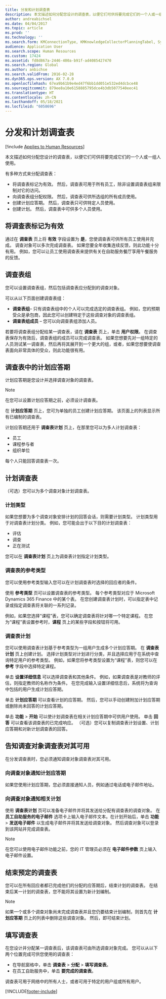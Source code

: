 ```yaml
---
title: 分发和计划调查表
description: 本文描述如何分配您设计的调查表，以便它们可供将要完成它们的一个人或一组人使用。
author: andreabichsel
ms.date: 04/04/2017
ms.topic: article
ms.prod: ''
ms.technology: ''
ms.search.form: KMConnectionType, KMKnowledgeCollectorPlanningTabel, SysEmailParameters, HcmLearningWorkspace
audience: Application User
ms.search.scope: Human Resources
ms.custom: 17424
ms.assetid: fd8d867a-2446-400a-b91f-ad4085427470
ms.search.region: Global
ms.author: anbichse
ms.search.validFrom: 2016-02-28
ms.dyn365.ops.version: AX 7.0.0
ms.openlocfilehash: 67ea9b61b9e4ed47f6bb1dd051e532ed4dcbce48
ms.sourcegitcommit: 879ee8a10e6158885795dce4b3db5077540eec41
ms.translationtype: HT
ms.contentlocale: zh-CN
ms.lasthandoff: 05/18/2021
ms.locfileid: "6058696"
---
```

# <a name="distribute-and-schedule-questionnaires"></a>分发和计划调查表

[!include [Applies to Human Resources](../includes/applies-to-hr.md)]

本文描述如何分配您设计的调查表，以便它们可供将要完成它们的一个人或一组人使用。 

有多种方式来分配调查表：

-   将调查表标记为有效。 然后，调查表可用于所有员工，除非设置调查表组来限制对它的访问。
-   向调查表组分配权限。 然后，调查表可供所选组的所有成员使用。
-   创建计划应答期。 然后，调查表只可供特定人员使用。
-   创建计划。 然后，调查表中可供多个人员使用。

## <a name="marking-a-questionnaire-as-active"></a>将调查表标记为有效

通过在 **调查表** 页上将 **有效** 字段设置为 **是**，您使调查表可供所有员工使用并完成。 调查对象可以多次完成调查表。 如果您要全年收集连续反馈，则此功能十分有用。 例如，您可以让员工使用调查表来提供有关在自助服务餐厅享用午餐服务的反馈。

## <a name="questionnaire-groups"></a>调查表组

您可以设置调查表组，然后包括调查表应分配到的调查对象。 

可以从以下页面创建调查表组：

-   **调查表组**– 只有调查表组中的个人可以完成选定的调查表组。 例如，您的预期受众是承包商，因此您可以创建特定于这些调查对象的调查表组。
-   **调查表组成员** – 您可以向调查表组添加人员。

若要将调查表组分配给某一调查表，请在 **调查表** 页上，单击 **用户权限**。 在调查表保存为有效后，调查表组的成员可以完成调查表。 如果您想要先对一组特定的人员测试某一调查表，然后再将其展开到一个更大的组，或者，如果您想要使调查表面向非常具体的受众，则此功能很有用。

## <a name="planned-answer-sessions-in-a-questionnaire"></a>调查表中的计划应答期

计划应答期是您设计并选择调查对象的调查表。 

> [!NOTE]
> 在您可以设置计划应答期之前，必须设计调查表。 

在 **计划应答期** 页上，您可为单独的员工创建计划应答期。 该页面上的列表显示所有已编制的调查表。 

计划应答期还用于 **调查表计划** 页上，在那里您可以为多人计划调查表：

-   员工
-   课程参与者
-   组织单位

每个人只能回答调查表一次。

## <a name="scheduling-a-questionnaire"></a>计划调查表

（可选）您可以为多个调查对象计划调查表。

### <a name="planning-types"></a>计划类型

如果您想要为多个调查对象安排计划的回答会话，则需要计划类型。 计划类型用于对调查表计划分类。 例如，您可能会出于以下目的计划调查表：

-   评估
-   调查
-   正在测试

您可以在 **调查表计划** 页上为调查表计划指定计划类型。

### <a name="reference-types-for-questionnaire"></a>调查表的参考类型

您可以使用参考类型输入您可以在计划调查表时选择的回应者的条件。 

使用 **参考类型** 页可以设置调查表的参考类型。 每个参考类型对应于 Microsoft Dynamics 365 Finance 中的某个表。 在您创建调查表计划时，可以指定表中记录或指定调查表将关联的一系列记录。 

例如，如果您选择“课程”表，您可以确定调查表将针对哪一个特定课程。 在您为“课程”表设置参考时，**课程** 页上的某些字段和按钮将可用。

### <a name="questionnaire-schedules"></a>调查表计划

您可以使用调查表计划基于参考类型为一组用户生成多个计划应答期。 在 **调查表计划** 页上创建计划。 选择计划类型对计划进行分类，并且选择应用于在系统中查询特定用户的参考类型。 例如，如果您将参考类型设置为“课程”表，则您可以在 **参考** 字段中选择特定课程。 

单击 **设置详细信息** 可以选择调查表和其他条件。 例如，如果调查表是对教师的评估，则指定教师的名称作为条件。 在您完成输入设置详细信息后，系统将为查询中包括的用户生成计划应答期。 

单击 **计划应答期** 可以查看计划的应答期。 然后，您可以手动创建附加计划应答期或删除尚未回答的计划应答期。 

单击 **功能** &gt; **开始** 可以使计划调查表在相关计划应答期中可供用户使用。 单击 **回答** 可以查看该调查表的已完成响应。 （可选）您可以复制调查表计划设置、计划应答期和对新计划调查表的回答。

## <a name="notifying-respondents-about-questionnaires-that-are-available-to-them"></a>告知调查对象调查表对其可用
在分发调查表时，您必须通知调查对象调查表对其可用。 

### <a name="notifying-respondents-about-a-planned-answer-session"></a>向调查对象通知计划应答期

如果您使用计划应答期，您必须直接通知人员，例如通过电话或电子邮件地址。

### <a name="notifying-respondents-about-a-scheduling"></a>向调查对象通知相关计划

使用 **调查表计划** 页可以准备电子邮件并将其发送给分配有调查表的调查对象。 在 **员工自助服务的电子邮件** 选项卡上输入电子邮件文本。在计划开始后，单击 **功能** &gt; **发送电子邮件** 以生成电子邮件并将其发送给调查对象。 然后调查对象可以登录到该网站并完成调查表。 

> [!NOTE]
> 在您可以使用电子邮件功能之前，您的 IT 管理员必须在 **电子邮件参数** 页上输入电子邮件设置。

## <a name="ending-a-scheduled-questionnaire"></a>结束预定的调查表

您可以在所有回应者都已完成他们的分配的应答期后，结束计划的调查表。 在结束后某一计划的调查表，您不能将其设置为新计划编制。 

> [!NOTE]
>   如果一个或多个调查对象尚未完成调查表并且您仍要结束计划编制，则首先在 **计划应答期** 页上的列表中删除这些调查对象。 然后，即可结束计划。

## <a name="completing-questionnaires"></a>填写调查表

在您设计并分配某一调查表后，该调查表可由所选调查对象完成。 您可以从以下两个位置完成可供您使用的调查表：

-   在导航窗格中，单击 **调查表** &gt; **分配** &gt; **填写调查表**。
-   在员工自助服务中，单击 **要完成的调查表**。

调查表可用于网络中的所有人士，或者可用于特定的用户组或所有用户。




[!INCLUDE[footer-include](../includes/footer-banner.md)]